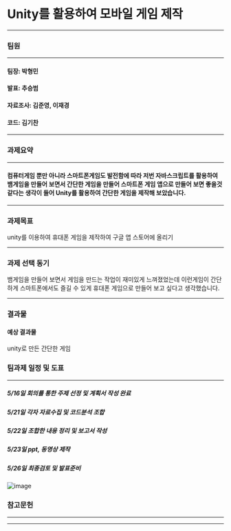 # Unity를 활용하여 모바일 게임 제작
***
   
### 팀원 
***
   #### 팀장: 박형민 
   #### 발표: 추승범 
   #### 자료조사: 김준영, 이재경
   #### 코드: 김기찬 

***
### 과제요약 
***
#### 컴퓨터게임 뿐만 아니라 스마트폰게임도 발전함에 따라 저번 자바스크립트를 활용하여 뱀게임을 만들어 보면서 간단한 게임을 만들어 스마트폰 게임 앱으로 만들어 보면 좋을것 같다는 생각이 들어 Unity를 활용하여 간단한 게임을 제작해 보았습니다. 
***
### 과제목표 
unity를 이용하여 휴대폰 게임을 제작하여 구글 앱 스토어에 올리기 
***
### 과제 선택 동기 
뱀게임을 만들어 보면서 게임을 만드는 작업이 재미있게 느껴졌었는데 이런게임이 간단하게 스마트폰에서도 즐길 수 있게 휴대폰 게임으로 만들어 보고 싶다고 생각했습니다. 
***
### 결과물
#### 예상 결과물 
unity로 만든 간단한 게임 
### 팀과제 일정 및 도표
***
##### 5/16일 회의를 통한 주제 선정 및 계획서 작성 완료
##### 5/21일 각자 자료수집 및 코드분석 조합
##### 5/22일 조합한 내용 정리 및 보고서 작성
##### 5/23일 ppt, 동영상 제작 
##### 5/26일 최종검토 및 발표준비
![image](https://user-images.githubusercontent.com/50895124/168554693-0accfc71-ce72-466c-a6d7-5f3c91ff37f5.png)
### 참고문헌
***
***



